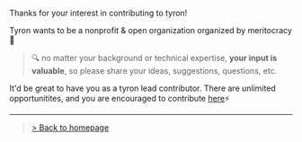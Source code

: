Thanks for your interest in contributing to tyron! 

Tyron wants to be a nonprofit & open organization organized by meritocracy :rainbow:
> :mag: no matter your background or technical expertise, **your input is valuable**, so please share your ideas, suggestions, questions, etc. 

It'd be great to have you as a tyron lead contributor. There are unlimited opportunitites, and you are encouraged to contribute [here](https://github.com/tyronNetwork/tyron/blob/master/ecosystem/howToContribute.md):zap:

---

> <a href="/">> Back to homepage</a>
